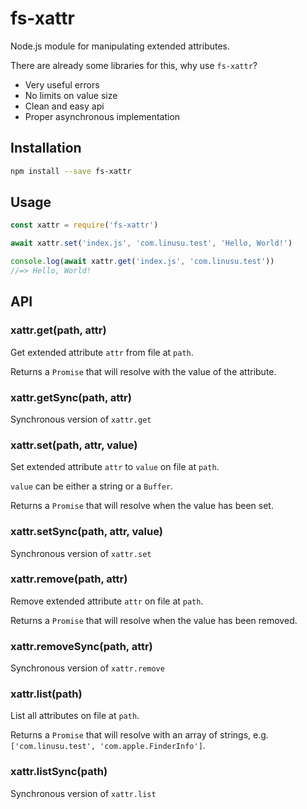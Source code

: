 # fs-xattr

Node.js module for manipulating extended attributes.

There are already some libraries for this, why use `fs-xattr`?

- Very useful errors
- No limits on value size
- Clean and easy api
- Proper asynchronous implementation

## Installation

```sh
npm install --save fs-xattr
```

## Usage

```javascript
const xattr = require('fs-xattr')

await xattr.set('index.js', 'com.linusu.test', 'Hello, World!')

console.log(await xattr.get('index.js', 'com.linusu.test'))
//=> Hello, World!
```

## API

### xattr.get(path, attr)

Get extended attribute `attr` from file at `path`.

Returns a `Promise` that will resolve with the value of the attribute.

### xattr.getSync(path, attr)

Synchronous version of `xattr.get`

### xattr.set(path, attr, value)

Set extended attribute `attr` to `value` on file at `path`.

`value` can be either a string or a `Buffer`.

Returns a `Promise` that will resolve when the value has been set.

### xattr.setSync(path, attr, value)

Synchronous version of `xattr.set`

### xattr.remove(path, attr)

Remove extended attribute `attr` on file at `path`.

Returns a `Promise` that will resolve when the value has been removed.

### xattr.removeSync(path, attr)

Synchronous version of `xattr.remove`

### xattr.list(path)

List all attributes on file at `path`.

Returns a `Promise` that will resolve with an array of strings, e.g. `['com.linusu.test', 'com.apple.FinderInfo']`.

### xattr.listSync(path)

Synchronous version of `xattr.list`
